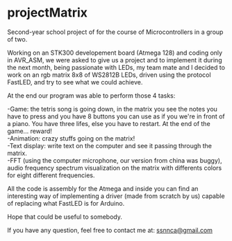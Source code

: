 # projectMatrix

Second-year school project of for the course of Microcontrollers in a group of two.<br />

Working on an STK300 developement board (Atmega 128) and coding only in AVR_ASM, we were asked to give us a project and to implement it during the next month, being passionate with LEDs, my team mate and I decided to work on an rgb matrix 8x8 of WS2812B LEDs, driven using the protocol FastLED, and try to see what we could achieve. <br />

At the end our program was able to perform those 4 tasks:<br />

-Game: the tetris song is going down, in the matrix you see the notes you have to press and you have 8 buttons you can use as if you we're in front of a piano. You have three lifes, else you have to restart. At the end of the game... reward!<br />
-Animation: crazy stuffs going on the matrix!<br />
-Text display: write text on the computer and see it passing through the matrix.<br />
-FFT (using the computer microphone, our version from china was buggy), audio frequency spectrum visualization on the matrix with differents colors for eight different frequencies.<br />

All the code is assembly for the Atmega and inside you can find an interesting way of implementing a driver (made from scratch by us) capable of replacing what FastLED is for Arduino.<br />

Hope that could be useful to somebody.<br />

If you have any question, feel free to contact me at: ssnnca@gmail.com<br />

